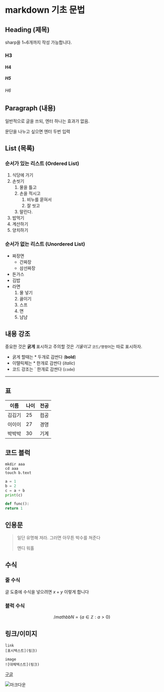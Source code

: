 # markdown 기초 문법

## Heading (제목)
sharp을 1~6개까지 작성 가능합니다.
### H3
#### H4
##### H5
###### H6

## Paragraph (내용)
일반적으로 글을 쓰되, 
엔터 하나는 효과가 없음.

문단을 나누고 싶으면 엔터 두번 입력

## List (목록)
### 순서가 있는 리스트 (Ordered List)
1. 식당에 가기
2. 손씻기
   1. 물을 틀고
   2. 손을 적시고
      1. 비누를 묻혀서
      2. 잘 씻고
   3. 말린다.
3. 밥먹기
4. 계산하기
5. 양치하기
   
### 순서가 없는 리스트 (Unordered List)
- 짜장면
  - 간짜장
  - 삼선짜장
- 돈가스
- 김밥
- 라면
    1. 물 넣기
    2. 끓이기
    3. 스프
    4. 면
    5. 냠냠


## 내용 강조
중요한 것은 **굵게** 표시하고 주의할 것은 
*기울이고* `코드/명령어`는 따로 표시하자.
- 굵게 할때는 * 두개로 감싼다 (**bold**)
- 이탤릭체는 * 한개로 감싼다 (*italic*)
- 코드 강조는 \` 한개로 감싼다 (`code`)

---

## 표

|이름|나이|전공|
|---|---|---|
|김김기|25|컴공|
|이이이|27|경영|
|박박박|30|기계|

## 코드 블럭
```
mkdir aaa
cd aaa
touch b.text
```

```python
a = 1
b = 2
c = a + b
print(c)

def func():
return 1
```

## 인용문
> 일단 유명해 져라. 그러면 아무튼 박수를 쳐준다
>
> 앤디 워홀

## 수식
### 줄 수식
글 도중에 수식을 넣으려면 $x + y$ 이렇게 합니다

### 블럭 수식
$$
/mathbb{N} = \{a\in\mathbb{Z}:a>0\}
$$

## 링크/이미지
```
link
[표시텍스트](링크)

image
![대체텍스트](링크)
```

[구글](http://google.com)

![마크다운](https://upload.wikimedia.org/wikipedia/commons/thumb/4/48/Markdown-mark.svg/600px-Markdown-mark.svg.png)


